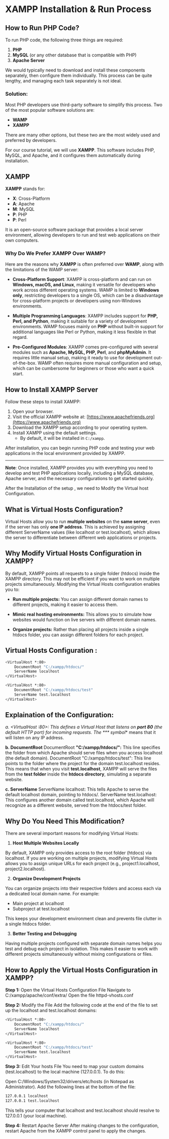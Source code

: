 # XAMPP Installation & Run Process

## How to Run PHP Code?

To run PHP code, the following three things are required:

1. **PHP**
2. **MySQL** (or any other database that is compatible with PHP)
3. **Apache Server**

We would typically need to download and install these components separately, then configure them individually. This process can be quite lengthy, and managing each task separately is not ideal.

### Solution:
Most PHP developers use third-party software to simplify this process. Two of the most popular software solutions are:

- **WAMP**
- **XAMPP**

There are many other options, but these two are the most widely used and preferred by developers.

For our course tutorial, we will use **XAMPP**. This software includes PHP, MySQL, and Apache, and it configures them automatically during installation.

## XAMPP

**XAMPP** stands for:

- **X**: Cross-Platform
- **A**: Apache
- **M**: MySQL
- **P**: PHP
- **P**: Perl

It is an open-source software package that provides a local server environment, allowing developers to run and test web applications on their own computers.

### Why Do We Prefer XAMPP Over WAMP?

Here are the reasons why **XAMPP** is often preferred over **WAMP**, along with the limitations of the WAMP server:

- **Cross-Platform Support**: XAMPP is cross-platform and can run on **Windows, macOS, and Linux**, making it versatile for developers who work across different operating systems. WAMP is limited to **Windows only**, restricting developers to a single OS, which can be a disadvantage for cross-platform projects or developers using non-Windows environments.

- **Multiple Programming Languages**: XAMPP includes support for **PHP, Perl, and Python**, making it suitable for a variety of development environments. WAMP focuses mainly on **PHP** without built-in support for additional languages like Perl or Python, making it less flexible in that regard.

- **Pre-Configured Modules**: XAMPP comes pre-configured with several modules such as **Apache, MySQL, PHP, Perl**, and **phpMyAdmin**. It requires little manual setup, making it ready to use for development out-of-the-box. WAMP often requires more manual configuration and setup, which can be cumbersome for beginners or those who want a quick start.

## How to Install XAMPP Server

Follow these steps to install XAMPP:

1. Open your browser.
2. Visit the official XAMPP website at: [https://www.apachefriends.org](https://www.apachefriends.org)
3. Download the XAMPP setup according to your operating system.
4. Install XAMPP using the default settings.
   - By default, it will be installed in `C:/xampp`.

After installation, you can begin running PHP code and testing your web applications in the local environment provided by XAMPP.

---

**Note**: Once installed, XAMPP provides you with everything you need to develop and test PHP applications locally, including a MySQL database, Apache server, and the necessary configurations to get started quickly.

After the Installation of the setup , we need to Modify the Virtual host Configuration.

## What is Virtual Hosts Configuration?

Virtual Hosts allow you to run **multiple websites** on the **same server**, even if the server has only **one IP address**. This is achieved by assigning different ServerName values (like localhost or test.localhost), which allows the server to differentiate between different web applications or projects.


## Why Modify Virtual Hosts Configuration in XAMPP?

By default, XAMPP points all requests to a single folder (htdocs) inside the XAMPP directory. This may not be efficient if you want to work on multiple projects simultaneously. Modifying the Virtual Hosts configuration enables you to:

- **Run multiple projects:** 
You can assign different domain names to different projects, making it easier to access them.

- **Mimic real hosting environments:**
This allows you to simulate how websites would function on live servers with different domain names.

- **Organize projects:**
Rather than placing all projects inside a single htdocs folder, you can assign different folders for each project.

## Virtual Hosts Configuration :

```bash
<VirtualHost *:80>
    DocumentRoot "C:/xampp/htdocs/"
    ServerName localhost
</VirtualHost>

<VirtualHost *:80>
    DocumentRoot "C:/xampp/htdocs/test"
    ServerName test.localhost
</VirtualHost>
```

## Explaination of the Configuration:

**a. <VirtualHost *:80>:**
This defines a Virtual Host that listens on **port 80** (the default HTTP port) for incoming requests. The *** symbol** means that it will listen on any IP address.

**b. DocumentRoot**
DocumentRoot **"C:/xampp/htdocs/":** This line specifies the folder from which Apache should serve files when you access localhost (the default domain).
DocumentRoot "C:/xampp/htdocs/test": This line points to the folder where the project for the domain test.localhost resides.
This means that when you visit **test.localhost**, XAMPP will serve the files from the **test folder** inside the **htdocs directory**, simulating a separate website.

**c. ServerName**
ServerName localhost: This tells Apache to serve the default localhost domain, pointing to htdocs/.
ServerName test.localhost: This configures another domain called test.localhost, which Apache will recognize as a different website, served from the htdocs/test folder.

## Why Do You Need This Modification?

There are several important reasons for modifying Virtual Hosts:

1. **Host Multiple Websites Locally**

By default, XAMPP only provides access to the root folder (htdocs) via localhost. If you are working on multiple projects, modifying Virtual Hosts allows you to assign unique URLs for each project (e.g., project1.localhost, project2.localhost).

2. **Organize Development Projects**

You can organize projects into their respective folders and access each via a dedicated local domain name. For example:

- Main project at localhost
- Subproject at test.localhost

This keeps your development environment clean and prevents file clutter in a single htdocs folder.

3. **Better Testing and Debugging**

Having multiple projects configured with separate domain names helps you test and debug each project in isolation. This makes it easier to work with different projects simultaneously without mixing configurations or files.


## How to Apply the Virtual Hosts Configuration in XAMPP?

**Step 1:** 
Open the Virtual Hosts Configuration File
Navigate to C:/xampp/apache/conf/extra/
Open the file httpd-vhosts.conf

**Step 2:** 
Modify the File
Add the following code at the end of the file to set up the localhost and test.localhost domains:

```bash
<VirtualHost *:80>
    DocumentRoot "C:/xampp/htdocs/"
    ServerName localhost
</VirtualHost>

<VirtualHost *:80>
    DocumentRoot "C:/xampp/htdocs/test"
    ServerName test.localhost
</VirtualHost>
```

**Step 3:** 
Edit Your hosts File
You need to map your custom domains (test.localhost) to the local machine (127.0.0.1). To do this:

Open C:/Windows/System32/drivers/etc/hosts (in Notepad as Administrator).
Add the following lines at the bottom of the file:

```bash
127.0.0.1 localhost
127.0.0.1 test.localhost
```

This tells your computer that localhost and test.localhost should resolve to 127.0.0.1 (your local machine).


**Step 4:**
 Restart Apache Server
After making changes to the configuration, restart Apache from the XAMPP control panel to apply the changes.